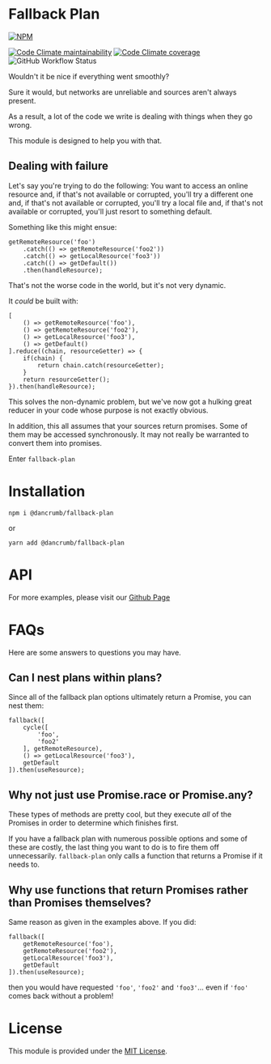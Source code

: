 # Fallback Plan

[![NPM](https://nodei.co/npm/@dancrumb/fallback-plan.png?downloads=true&downloadRank=true&stars=true)](https://nodei.co/npm/@dancrumb/fallback-plan/)

[![Code Climate maintainability](https://img.shields.io/codeclimate/maintainability/dancrumb/fallback-plan?style=for-the-badge)](https://codeclimate.com/github/dancrumb/fallback-plan)
[![Code Climate coverage](https://img.shields.io/codeclimate/coverage/dancrumb/fallback-plan?style=for-the-badge)](https://codeclimate.com/github/dancrumb/fallback-plan/coverage)
![GitHub Workflow Status](https://img.shields.io/github/workflow/status/dancrumb/fallback-plan/Build%20and%20Test?style=for-the-badge)


Wouldn't it be nice if everything went smoothly?

Sure it would, but networks are unreliable and sources aren't always present.

As a result, a lot of the code we write is dealing with things when they go wrong.

This module is designed to help you with that.

## Dealing with failure

Let's say you're trying to do the following: You want to access an online resource and, if that's 
not available or corrupted, you'll try a different one and, if that's not available or corrupted, 
you'll try a local file and, if that's not available or corrupted, you'll just resort to something default.

Something like this might ensue:

```
getRemoteResource('foo')
    .catch(() => getRemoteResource('foo2'))
    .catch(() => getLocalResource('foo3'))
    .catch(() => getDefault())
    .then(handleResource);
```

That's not the worse code in the world, but it's not very dynamic.

It _could_ be built with:

```
[
    () => getRemoteResource('foo'),
    () => getRemoteResource('foo2'),
    () => getLocalResource('foo3'),
    () => getDefault()
].reduce((chain, resourceGetter) => {
    if(chain) {
        return chain.catch(resourceGetter);
    }
    return resourceGetter();
}).then(handleResource);
```
This solves the non-dynamic problem, but we've now got a hulking great reducer in your code
whose purpose is not exactly obvious.

In addition, this all assumes that your sources return promises. Some of them may be accessed
synchronously. It may not really be warranted to convert them into promises.

Enter `fallback-plan`

# Installation

```
npm i @dancrumb/fallback-plan
```

or

```
yarn add @dancrumb/fallback-plan
```

# API

For more examples, please visit our [Github Page](https://fallback-plan.dancrumb.com/)

# FAQs
Here are some answers to questions you may have.
## Can I nest plans within plans?

Since all of the fallback plan options ultimately return a Promise, you can nest them:

```
fallback([
    cycle([
        'foo',
        'foo2'
    ], getRemoteResource),
    () => getLocalResource('foo3'),
    getDefault
]).then(useResource);
```

## Why not just use Promise.race or Promise.any?
These types of methods are pretty cool, but they execute *all* of the Promises in order to determine
which finishes first.

If you have a fallback plan with numerous possible options and some of these are costly, the last thing
you want to do is to fire them off unnecessarily. `fallback-plan` only calls a function
that returns a Promise if it needs to.

## Why use functions that return Promises rather than Promises themselves?
Same reason as given in the examples above. If you did:

```
fallback([
    getRemoteResource('foo'),
    getRemoteResource('foo2'),
    getLocalResource('foo3'),
    getDefault
]).then(useResource);
```

then you would have requested `'foo'`, `'foo2'` and `'foo3'`... even if `'foo'` comes back 
without a problem!

# License
This module is provided under the [MIT License](MIT).

[MIT]: https://spdx.org/licenses/MIT
[iterable]: https://developer.mozilla.org/en-US/docs/Web/JavaScript/Reference/Iteration_protocols#iterable
